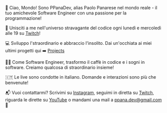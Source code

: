 👋 Ciao, Mondo! Sono PPanaDev, alias Paolo Panarese nel mondo reale - il tuo amichevole Software Engineer con una passione per la programmazione!

🚀 Unisciti a me nell'universo stravagante del codice ogni lunedì e mercoledì alle 19 su [Twitch](https://www.twitch.tv/ppanadev)!

💻 Sviluppo l'straordinario e abbraccio l'insolito. Dai un'occhiata ai miei ultimi progetti qui ➡️ [Projects](Projects.md)

👨‍💻 Come Software Engineer, trasformo il caffè in codice e i sogni in software. Creiamo qualcosa di straordinario insieme!

🇮🇹 Le live sono condotte in italiano. Domande e interazioni sono più che benvenute!

📬 Vuoi contattarmi? Scrivimi su [Instagram](https://www.google.com), seguimi in diretta su [Twitch](https://www.twitch.tv/ppanadev), riguarda le dirette su [YouTube](https://www.youtube.com/@PPanaDev) o mandami una mail a [ppana.dev@gmail.com](mailto:ppana.dev@gmail.com) 📧
